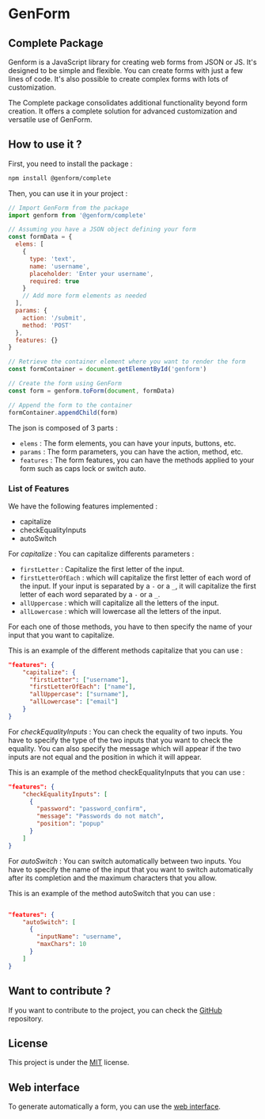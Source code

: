 # GenForm

## Complete Package

Genform is a JavaScript library for creating web forms from JSON or JS. It's designed to be simple and flexible. You can create forms with just a few lines of code. It's also possible to create complex forms with lots of customization.

The Complete package consolidates additional functionality beyond form creation. It offers a complete solution for advanced customization and versatile use of GenForm.

## How to use it ?

First, you need to install the package :

```bash
npm install @genform/complete
```

Then, you can use it in your project :

```js
// Import GenForm from the package
import genform from '@genform/complete'

// Assuming you have a JSON object defining your form
const formData = {
  elems: [
    {
      type: 'text',
      name: 'username',
      placeholder: 'Enter your username',
      required: true
    }
    // Add more form elements as needed
  ],
  params: {
    action: '/submit',
    method: 'POST'
  },
  features: {}
}

// Retrieve the container element where you want to render the form
const formContainer = document.getElementById('genform')

// Create the form using GenForm
const form = genform.toForm(document, formData)

// Append the form to the container
formContainer.appendChild(form)
```

The json is composed of 3 parts :
- `elems` : The form elements, you can have your inputs, buttons, etc.
- `params` : The form parameters, you can have the action, method, etc.
- `features` : The form features, you can have the methods applied to your form such as caps lock or switch auto.

### List of Features

We have the following features implemented :
- capitalize
- checkEqualityInputs
- autoSwitch

For *capitalize* :
You can capitalize differents parameters :
- `firstLetter` : Capitalize the first letter of the input.
- `firstLetterOfEach` : which will capitalize the first letter of each word of the input. If your input is separated by a `-` or a `_`, 
it will capitalize the first letter of each word separated by a `-` or a `_`.
- `allUppercase` : which will capitalize all the letters of the input.
- `allLowercase` : which will lowercase all the letters of the input.

For each one of those methods, you have to then specify the name of your input that you want to capitalize.

This is an example of the different methods capitalize that you can use :
```json
"features": {
    "capitalize": {
      "firstLetter": ["username"],
      "firstLetterOfEach": ["name"],
      "allUppercase": ["surname"],
      "allLowercase": ["email"]
    }
}
```

For *checkEqualityInputs* :
You can check the equality of two inputs. You have to specify the type of the two inputs that you want to check the equality.
You can also specify the message which will appear if the two inputs are not equal and the position in which it will appear.

This is an example of the method checkEqualityInputs that you can use :
```json
"features": {
    "checkEqualityInputs": [
      {
        "password": "password_confirm",
        "message": "Passwords do not match",
        "position": "popup"
      }
    ]
}
```

For *autoSwitch* :
You can switch automatically between two inputs. You have to specify the name of the input that you want to switch automatically after its completion and the maximum characters that you allow.

This is an example of the method autoSwitch that you can use :
```json

"features": {
    "autoSwitch": [
      {
        "inputName": "username",
        "maxChars": 10
      }
    ]
}
```


## Want to contribute ?

If you want to contribute to the project, you can check the [GitHub](https://github.com/GenForm/GenForm) repository.

## License

This project is under the [MIT](https://github.com/GenForm/GenForm/blob/main/LICENSE) license.

## Web interface

To generate automatically a form, you can use the [web interface](https://genform.github.io/GenForm-Web/).

